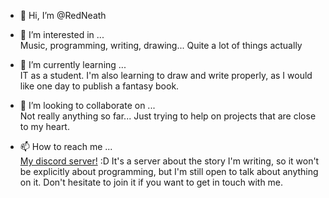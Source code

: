 - 👋 Hi, I’m @RedNeath
- 👀 I’m interested in ...<br>
Music, programming, writing, drawing... Quite a lot of things actually<br>

- 🌱 I’m currently learning ...<br>
IT as a student. I'm also learning to draw and write properly, as I would like one day to publish a fantasy book.<br>

- 💞️ I’m looking to collaborate on ...<br>
Not really anything so far... Just trying to help on projects that are close to my heart.<br>

- 📫 How to reach me ...<br>
<a href="https://discord.gg/g6XuGQTKZd">My discord server!</a> :D It's a server about the story I'm writing, so it won't be explicitly about programming, but I'm still open to talk
about anything on it. Don't hesitate to join it if you want to get in touch with me.

<!---
RedNeath/RedNeath is a ✨ special ✨ repository because its `README.md` (this file) appears on your GitHub profile.
You can click the Preview link to take a look at your changes.
--->
